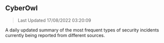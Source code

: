 ## CyberOwl 
> Last Updated 17/08/2022 03:20:09 


A daily updated summary of the most frequent types of security incidents currently being reported from different sources.


